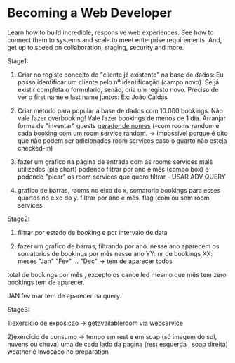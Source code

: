 # Becoming a Web Developer
Learn how to build incredible, responsive web experiences. See how to connect them to systems and scale to meet enterprise requirements. And, get up to speed on collaboration, staging, security and more.

Stage1:
1) Criar no registo conceito de "cliente já existente" na base de dados: Eu posso identificar um cliente pelo nº identificação (campo novo). Se já existir completa o formulario, senão, cria um registo novo. Preciso de ver o first name e last name juntos: Ex: João Caldas

2) Criar método para popular a base de dados com 10.000 bookings. Não vale fazer overbooking! Vale fazer bookings de menos de 1 dia. Arranjar forma de "inventar" guests [gerador de nomes](https://github.com/miguelpardal/random-name-generator)
(-com rooms random e cada booking com um room service random. -> impossível porque é dito que não podem ser adicionados room services caso o quarto não esteja checked-in)

3) fazer um gráfico na página de entrada com as rooms services mais utilizadas (pie chart) podendo filtrar por ano e mês (combo box) e podendo "picar" os room services que quero filtrar - USAR ADV QUERY

4) grafico de barras, rooms no eixo do x, somatorio bookings para esses quartos no eixo do y. filtrar por ano e mês. flag (com ou sem room services

Stage2:
1) filtrar por estado de booking e por intervalo de data

2) fazer um grafico de barras, filtrando por ano. nesse ano aparecem os somatorios de bookings por mês nesse ano
YY: nr de bookings
XX: meses "Jan" "Fev" ... "Dec" -> tem de aparecer todos

total de bookings por mês , excepto os cancelled mesmo que mês tem zero bookings tem de aparecer.

JAN fev mar tem de aparecer na query.

Stage3:

  1)exercicio de exposicao -> getavailableroom via webservice

  2)exercicio de consumo -> tempo em rest e em soap (só imagem do sol, nuvens ou chuva)
uma de cada lado da pagina (rest esquerda , soap direita)
weather é invocado no preparation
